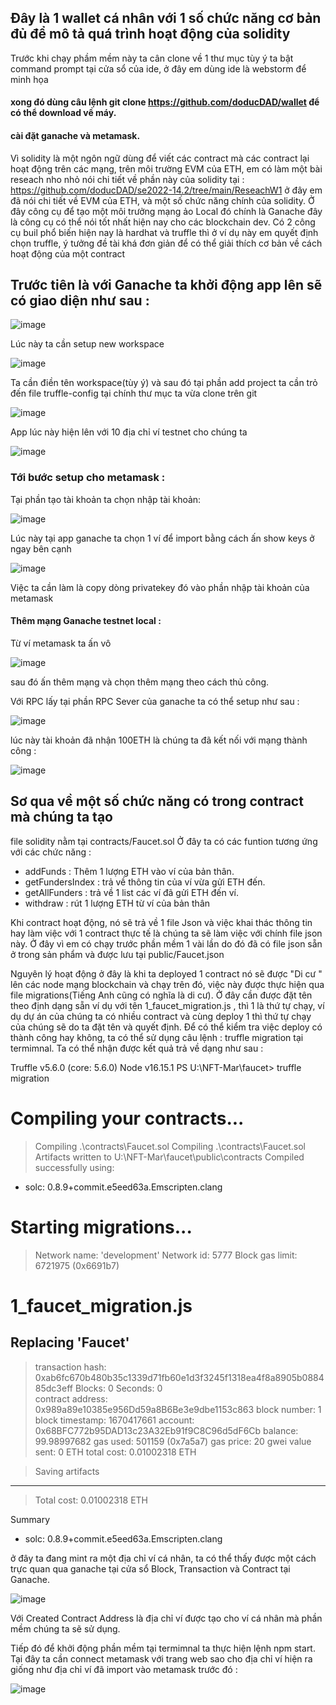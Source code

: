## Đây là 1 wallet cá nhân với 1 số chức năng cơ bản đủ để mô tả quá trình hoạt động của solidity
Trước khi chạy phầm mềm này ta cân clone về 1 thư mục tùy ý
ta bật command prompt tại cửa sổ của ide, ở đây em dùng ide là webstorm để minh họa 
#### xong đó dùng câu lệnh git clone https://github.com/doducDAD/wallet để có thể download về máy.
#### cài đặt ganache và metamask.
Vì solidity là một ngôn ngữ dùng để viết các contract mà các contract lại hoạt động trên các mạng, trên môi trường EVM của ETH, em có làm một bài reseach nho nhỏ 
nói chi tiết về phần này của solidity tại : https://github.com/doducDAD/se2022-14.2/tree/main/ReseachW1 ở đây em đã nói chi tiết về EVM của ETH, và một số chức năng chính của solidity.
Ở đây công cụ để tạo một môi trưởng mạng ảo Local đó chính là Ganache đây là công cụ có thể nói tốt nhất hiện nay cho các blockchain dev. Có 2 công cụ buil phổ biến
hiện nay là hardhat và truffle thì ở ví dụ này em quyết định chọn truffle, ý tưởng đề tài khá đơn giản để có thể giải thích cơ bản về cách hoạt động của một contract



## Trước tiên là với Ganache ta khởi động app lên sẽ có giao diện như sau :

![image](https://user-images.githubusercontent.com/74479681/206176944-d35eadc0-ecde-4c8a-b95f-6854e0f6d491.png)

Lúc này ta cần setup new workspace

![image](https://user-images.githubusercontent.com/74479681/206177160-2b9a8290-52d2-4248-a04e-b102702bb2d7.png)

Ta cần điền tên workspace(tùy ý) và sau đó tại phần add project ta cần trỏ đến file truffle-config tại chính thư mục ta vừa clone trên git

![image](https://user-images.githubusercontent.com/74479681/206177349-2998eb1f-52ce-4132-8a12-1825d7e6bdfa.png)

App lúc này hiện lên với 10 địa chỉ ví testnet cho chúng ta 

![image](https://user-images.githubusercontent.com/74479681/206177545-3249c4c4-7604-4453-9b94-7ecb2a4b0691.png)

### Tới bước setup cho metamask : 



Tại phần tạo tài khoản ta chọn nhập tài khoản:

  ![image](https://user-images.githubusercontent.com/74479681/206177883-da52c198-71b2-4c74-9964-8791ea31b818.png)

Lúc này tại app ganache ta chọn 1 ví để import bằng cách ấn show keys ở ngay bên cạnh 

![image](https://user-images.githubusercontent.com/74479681/206178051-c5fc35c5-773a-401c-bfd6-c2eb567c1a15.png)

Việc ta cần làm là copy dòng privatekey đó vào phần nhập tài khoản của metamask

####  Thêm mạng Ganache testnet local  :

Từ ví metamask ta ấn vô 

![image](https://user-images.githubusercontent.com/74479681/206178447-eb58a51d-2bb4-4677-b5e0-faadf32cc564.png)

sau đó ấn thêm mạng và chọn thêm mạng theo cách thủ công.

Với RPC lấy tại phần RPC Sever của ganache ta có thể setup như sau :

![image](https://user-images.githubusercontent.com/74479681/206178830-9779c764-889f-46c8-ad47-5a9ceae1d70d.png)

lúc này tài khoản đã nhận 100ETH là chúng ta đã kết nối với mạng thành công : 

![image](https://user-images.githubusercontent.com/74479681/206178877-e27a366f-746a-4696-980d-73cdb3f707e6.png)

## Sơ qua về một số chức năng có trong contract mà chúng ta tạo 
file solidity nằm tại contracts/Faucet.sol
Ở đây ta có các funtion tương ứng với các chức năng : 
- addFunds : Thêm 1 lượng ETH vào ví của bản thân.
- getFundersIndex : trả về thông tin của ví vừa gửi ETH đến.
- getAllFunders   : trả về 1 list các ví đã gửi ETH đến ví.
- withdraw        : rút 1 lượng ETH từ ví của bản thân

Khi contract hoạt động, nó sẽ trả về 1 file Json và việc khai thác thông tin hay làm việc với 1 contract thực tế là chúng ta sẽ làm việc với chính file json này.
Ở đây vì em có chạy trước phần mềm 1 vài lần do đó đã có file json sẵn ở trong sản phẩm và được lưu tại public/Faucet.json

Nguyên lý hoạt động ở đây là khi ta deployed 1 contract nó sẽ được "Di cư " lên các node mạng blockchain và chạy trên đó, việc này được thực hiện qua file migrations(Tiếng Anh cũng có nghĩa là di cư). Ở đây cần được đặt tên theo định dạng sẵn ví dụ với tên 1_faucet_migration.js , thì 1 là thứ tự chạy, ví dụ dự án của chúng ta có nhiều contract và cùng deploy 1 thì thứ tự chạy của chúng sẽ do ta đặt tên và quyết định. Để có thể kiểm tra việc deploy có thành công hay không, ta có thể 
sử dụng câu lệnh : truffle migration tại termimnal. Ta có thể nhận được kết quả trả về dạng như sau :

Truffle v5.6.0 (core: 5.6.0)
Node v16.15.1
PS U:\NFT-Mar\faucet> truffle migration

Compiling your contracts...
===========================
> Compiling .\contracts\Faucet.sol
> Compiling .\contracts\Faucet.sol
> Artifacts written to U:\NFT-Mar\faucet\public\contracts
> Compiled successfully using:
   - solc: 0.8.9+commit.e5eed63a.Emscripten.clang


Starting migrations...
======================
> Network name:    'development'
> Network id:      5777
> Block gas limit: 6721975 (0x6691b7)


1_faucet_migration.js
=====================

   Replacing 'Faucet'
   ------------------
   > transaction hash:    0xab6fc670b480b35c1339d71fb60e1d3f3245f1318ea4f8a8905b088485dc3eff
   > Blocks: 0            Seconds: 0                                                                                                                                                                                                    
   > contract address:    0x989a89e10385e956Dd59a8B6Be3e9dbe1153c863
   > block number:        1
   > block timestamp:     1670417661
   > account:             0x68BFC772b95DAD13c23A32Eb91f9C8C96d5dF6Cb
   > balance:             99.98997682
   > gas used:            501159 (0x7a5a7)
   > gas price:           20 gwei
   > value sent:          0 ETH
   > total cost:          0.01002318 ETH

   > Saving artifacts
   -------------------------------------
   > Total cost:          0.01002318 ETH

Summary
   - solc: 0.8.9+commit.e5eed63a.Emscripten.clang

ở đây ta đang mint ra một địa chỉ ví cá nhân, ta có thể thấy được một cách trực quan qua ganache tại cửa sổ Block, Transaction và Contract tại Ganache.

![image](https://user-images.githubusercontent.com/74479681/206185211-7fa127ca-0fc4-4b6d-bf52-b9e6df1fc86d.png)

Với Created Contract Address là địa chỉ ví được tạo cho ví cá nhân mà phần mềm chúng ta sẽ sử dụng.

Tiếp đó để khởi động phần mềm tại termimnal ta thực hiện lệnh npm start.
Tại đây ta cần connect metamask với trang web sao cho địa chỉ ví hiện ra giống như địa chỉ ví đã import vào metamask trước đó  :

![image](https://user-images.githubusercontent.com/74479681/206185962-cbfd30de-a905-42d6-91cb-30f22690523e.png)
















